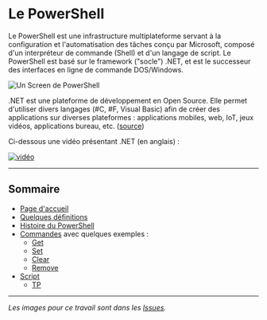 # Le PowerShell

Le PowerShell est une infrastructure multiplateforme servant à la configuration et l'automatisation des tâches conçu par Microsoft, composé d'un interpréteur de commande (Shell) et d'un langage de script. Le PowerShell est basé sur le framework ("socle") .NET, et est le successeur des interfaces en ligne de commande DOS/Windows.

![Un Screen de PowerShell](https://user-images.githubusercontent.com/73824294/102160741-4c34ca80-3e86-11eb-980b-49e765ca922d.png)

.NET est une plateforme de développement en Open Source. Elle permet d'utiliser divers langages (#C, #F, Visual Basic) afin de créer des applications sur diverses plateformes : applications mobiles, web, IoT, jeux vidéos, applications bureau, etc. ([source](https://docs.microsoft.com/en-us/dotnet/core/introduction))

Ci-dessous une vidéo présentant .NET (en anglais) :

[![vidéo](https://user-images.githubusercontent.com/73824294/102161730-21e40c80-3e88-11eb-9217-f35eece9b3ef.PNG)](https://youtu.be/eIHKZfgddLM?t=17)

---------------------------------------------------------------------------
## Sommaire

* [Page d'accueil](https://github.com/aletrou/Cours-Linux/blob/main/README.md)
* [Quelques définitions](https://github.com/aletrou/Cours-Linux/blob/main/d%C3%A9finitions.md)
* [Histoire du PowerShell](https://github.com/aletrou/Cours-Linux/blob/main/histoire.md)
* [Commandes](https://github.com/aletrou/Cours-Linux/blob/main/commandes.md) avec quelques exemples :
  * [Get](https://github.com/aletrou/Cours-Linux/blob/main/cmdlet/get.md)
  * [Set](https://github.com/aletrou/Cours-Linux/blob/main/cmdlet/set.md)
  * [Clear](https://github.com/aletrou/Cours-Linux/blob/main/cmdlet/clear.md)
  * [Remove](https://github.com/aletrou/Cours-Linux/blob/main/cmdlet/remove.md)
* [Script](https://github.com/aletrou/Cours-Linux/blob/main/script.md)
  * [TP](https://github.com/aletrou/Cours-Linux/blob/main/TP/1)

--------------------------------------------------------------------------

*Les images pour ce travail sont dans les [Issues](https://github.com/aletrou/Cours-Linux/issues).*
